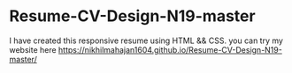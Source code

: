 # Resume-CV-Design-N19-master
I have created this responsive resume using HTML  &amp;&amp; CSS. 
you can try my website here
https://nikhilmahajan1604.github.io/Resume-CV-Design-N19-master/
